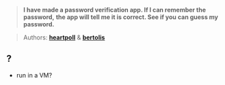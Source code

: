 > **I have made a password verification app. If I can remember the password,**
> **the app will tell me it is correct. See if you can guess my password.**

> Authors: **[heartpoll][author-profile-1]** & **[bertolis][author-profile-2]**

## ?

- run in a VM?

[author-profile-1]: https://app.hackthebox.eu/users/74804
[author-profile-2]: https://app.hackthebox.eu/users/27897
